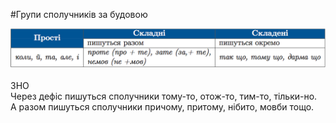 #Групи сполучникiв за будовою

<div class="center">
<img src="../pics/11/5.png" width="700px" class="center"/>
</div>
<br>


<div class="add-wrap">
<span class="add">ЗНО</span>
<div class="add-text">
Через дефiс пишуться сполучники <span class="p1">тому-то, отож-то, тим-то, тiльки-но</span>.<br>
А разом пишуться сполучники <span class="p1">причому, притому, нiбито, мовби</span> тощо.
</div>
<br>